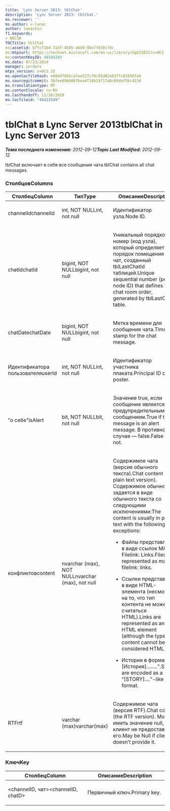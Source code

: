 ```yaml
---
title: 'Lync Server 2013: tblChat'
description: 'Lync Server 2013: tblChat.'
ms.reviewer: ''
ms.author: v-lanac
author: lanachin
f1.keywords:
- NOCSH
TOCTitle: tblChat
ms:assetid: b7fcf1b4-7a3f-4585-a6d9-95e7f030c7dc
ms:mtpsurl: https://technet.microsoft.com/en-us/library/Gg615031(v=OCS.15)
ms:contentKeyID: 48185203
ms.date: 07/23/2014
manager: serdars
mtps_version: v=OCS.15
ms.openlocfilehash: e68d4f0d1ca7ae227c78c95d02e02ffc81656feb
ms.sourcegitcommit: 36fee89bb887bea4f18b19f17a8c69daf5bc423d
ms.translationtype: MT
ms.contentlocale: ru-RU
ms.lasthandoff: 11/26/2020
ms.locfileid: "49423549"
---
```

# <a name="tblchat-in-lync-server-2013"></a><span data-ttu-id="f0dd2-103">tblChat в Lync Server 2013</span><span class="sxs-lookup"><span data-stu-id="f0dd2-103">tblChat in Lync Server 2013</span></span>

<div data-xmlns="http://www.w3.org/1999/xhtml">

<div class="topic" data-xmlns="http://www.w3.org/1999/xhtml" data-msxsl="urn:schemas-microsoft-com:xslt" data-cs="https://msdn.microsoft.com/">

<div data-asp="https://msdn2.microsoft.com/asp">



</div>

<div id="mainSection">

<div id="mainBody"><span data-ttu-id="f0dd2-104">

<span> </span></span><span class="sxs-lookup"><span data-stu-id="f0dd2-104">

<span> </span></span></span>

<span data-ttu-id="f0dd2-105">_**Тема последнего изменения:** 2012-09-12_</span><span class="sxs-lookup"><span data-stu-id="f0dd2-105">_**Topic Last Modified:** 2012-09-12_</span></span>

<span data-ttu-id="f0dd2-106">tblChat включает в себя все сообщения чата.</span><span class="sxs-lookup"><span data-stu-id="f0dd2-106">tblChat contains all chat messages.</span></span>

### <a name="columns"></a><span data-ttu-id="f0dd2-107">Столбцов</span><span class="sxs-lookup"><span data-stu-id="f0dd2-107">Columns</span></span>

<table>
<colgroup>
<col style="width: 33%" />
<col style="width: 33%" />
<col style="width: 33%" />
</colgroup>
<thead>
<tr class="header">
<th><span data-ttu-id="f0dd2-108">Столбец</span><span class="sxs-lookup"><span data-stu-id="f0dd2-108">Column</span></span></th>
<th><span data-ttu-id="f0dd2-109">Тип</span><span class="sxs-lookup"><span data-stu-id="f0dd2-109">Type</span></span></th>
<th><span data-ttu-id="f0dd2-110">Описание</span><span class="sxs-lookup"><span data-stu-id="f0dd2-110">Description</span></span></th>
</tr>
</thead>
<tbody>
<tr class="odd">
<td><p><span data-ttu-id="f0dd2-111">channelId</span><span class="sxs-lookup"><span data-stu-id="f0dd2-111">channelId</span></span></p></td>
<td><p><span data-ttu-id="f0dd2-112">int, NOT NULL</span><span class="sxs-lookup"><span data-stu-id="f0dd2-112">int, not null</span></span></p></td>
<td><p><span data-ttu-id="f0dd2-113">Идентификатор узла.</span><span class="sxs-lookup"><span data-stu-id="f0dd2-113">Node ID.</span></span></p></td>
</tr>
<tr class="even">
<td><p><span data-ttu-id="f0dd2-114">chatId</span><span class="sxs-lookup"><span data-stu-id="f0dd2-114">chatId</span></span></p></td>
<td><p><span data-ttu-id="f0dd2-115">bigint, NOT NULL</span><span class="sxs-lookup"><span data-stu-id="f0dd2-115">bigint, not null</span></span></p></td>
<td><p><span data-ttu-id="f0dd2-116">Уникальный порядковый номер (код узла), который определяет порядок помещения в чат, созданный tblLastChatId таблицей.</span><span class="sxs-lookup"><span data-stu-id="f0dd2-116">Unique sequential number (per node ID) that defines the chat room order, generated by tblLastChatId table.</span></span></p></td>
</tr>
<tr class="odd">
<td><p><span data-ttu-id="f0dd2-117">chatDate</span><span class="sxs-lookup"><span data-stu-id="f0dd2-117">chatDate</span></span></p></td>
<td><p><span data-ttu-id="f0dd2-118">bigint, NOT NULL</span><span class="sxs-lookup"><span data-stu-id="f0dd2-118">bigint, not null</span></span></p></td>
<td><p><span data-ttu-id="f0dd2-119">Метка времени для сообщения чата.</span><span class="sxs-lookup"><span data-stu-id="f0dd2-119">Time stamp for the chat message.</span></span></p></td>
</tr>
<tr class="even">
<td><p><span data-ttu-id="f0dd2-120">Идентификатора пользователя</span><span class="sxs-lookup"><span data-stu-id="f0dd2-120">userId</span></span></p></td>
<td><p><span data-ttu-id="f0dd2-121">int, NOT NULL</span><span class="sxs-lookup"><span data-stu-id="f0dd2-121">int, not null</span></span></p></td>
<td><p><span data-ttu-id="f0dd2-122">Идентификатор участника плаката.</span><span class="sxs-lookup"><span data-stu-id="f0dd2-122">Principal ID of the poster.</span></span></p></td>
</tr>
<tr class="odd">
<td><p><span data-ttu-id="f0dd2-123">"о себе"</span><span class="sxs-lookup"><span data-stu-id="f0dd2-123">isAlert</span></span></p></td>
<td><p><span data-ttu-id="f0dd2-124">bit, NOT NULL</span><span class="sxs-lookup"><span data-stu-id="f0dd2-124">bit, not null</span></span></p></td>
<td><p><span data-ttu-id="f0dd2-125">Значение true, если сообщение является предупредительным сообщением.</span><span class="sxs-lookup"><span data-stu-id="f0dd2-125">True if the message is an alert message.</span></span> <span data-ttu-id="f0dd2-126">В противном случае — false.</span><span class="sxs-lookup"><span data-stu-id="f0dd2-126">False if it is not.</span></span></p></td>
</tr>
<tr class="even">
<td><p><span data-ttu-id="f0dd2-127">конфликтов</span><span class="sxs-lookup"><span data-stu-id="f0dd2-127">content</span></span></p></td>
<td><p><span data-ttu-id="f0dd2-128">nvarchar (max), NOT NULL</span><span class="sxs-lookup"><span data-stu-id="f0dd2-128">nvarchar (max), not null</span></span></p></td>
<td><p><span data-ttu-id="f0dd2-129">Содержимое чата (версия обычного текста).</span><span class="sxs-lookup"><span data-stu-id="f0dd2-129">Chat content (the plain text version).</span></span> <span data-ttu-id="f0dd2-130">Содержимое обычно задается в виде обычного текста со следующими исключениями:</span><span class="sxs-lookup"><span data-stu-id="f0dd2-130">The content is usually in plain text with the following exceptions:</span></span></p>
<ul>
<li><p><span data-ttu-id="f0dd2-131">Файлы представлены в виде ссылок MA-Filelink: Links.</span><span class="sxs-lookup"><span data-stu-id="f0dd2-131">Files are represented as ma-filelink: links.</span></span></p></li>
<li><p><span data-ttu-id="f0dd2-132">Ссылки представлены в виде HTML-элемента (несмотря на то, что тип контента не может считаться HTML).</span><span class="sxs-lookup"><span data-stu-id="f0dd2-132">Links are represented as an HTML element (although the type of content cannot be considered HTML).</span></span></p></li>
<li><p><span data-ttu-id="f0dd2-133">Истории в формате "[История]........".</span><span class="sxs-lookup"><span data-stu-id="f0dd2-133">Stories are encoded as a “[STORY]....”-like format.</span></span></p></li>
</ul></td>
</tr>
<tr class="odd">
<td><p><span data-ttu-id="f0dd2-134">RTF</span><span class="sxs-lookup"><span data-stu-id="f0dd2-134">rtf</span></span></p></td>
<td><p><span data-ttu-id="f0dd2-135">varchar (max)</span><span class="sxs-lookup"><span data-stu-id="f0dd2-135">varchar(max)</span></span></p></td>
<td><p><span data-ttu-id="f0dd2-136">Содержимое чата (версия RTF).</span><span class="sxs-lookup"><span data-stu-id="f0dd2-136">Chat content (the RTF version).</span></span> <span data-ttu-id="f0dd2-137">Может иметь значение null, если клиент не предоставил его.</span><span class="sxs-lookup"><span data-stu-id="f0dd2-137">May be Null if client doesn’t provide it.</span></span></p></td>
</tr>
</tbody>
</table>


### <a name="key"></a><span data-ttu-id="f0dd2-138">Ключ</span><span class="sxs-lookup"><span data-stu-id="f0dd2-138">Key</span></span>

<table>
<colgroup>
<col style="width: 50%" />
<col style="width: 50%" />
</colgroup>
<thead>
<tr class="header">
<th><span data-ttu-id="f0dd2-139">Столбец</span><span class="sxs-lookup"><span data-stu-id="f0dd2-139">Column</span></span></th>
<th><span data-ttu-id="f0dd2-140">Описание</span><span class="sxs-lookup"><span data-stu-id="f0dd2-140">Description</span></span></th>
</tr>
</thead>
<tbody>
<tr class="odd">
<td><p><span data-ttu-id="f0dd2-141">&lt;channelID, чат&gt;</span><span class="sxs-lookup"><span data-stu-id="f0dd2-141">&lt;channelID, chatD&gt;</span></span></p></td>
<td><p><span data-ttu-id="f0dd2-142">Первичный ключ.</span><span class="sxs-lookup"><span data-stu-id="f0dd2-142">Primary key.</span></span></p></td>
</tr>
</tbody>
</table><span data-ttu-id="f0dd2-143">


</div>

<span> </span>

</div>

</div>

</span><span class="sxs-lookup"><span data-stu-id="f0dd2-143">


</div>

<span> </span>

</div>

</div>

</span></span></div>


